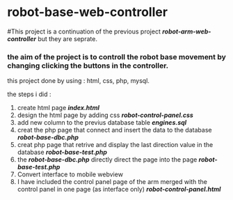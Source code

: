 # robot-base-web-controller
#This project is a continuation of the previous project ***robot-arm-web-controller*** but they are seprate.
### the aim of the project is to controll the robot base movement by changing clicking the buttons in the controller.


this project done by using : html, css, php, mysql.

the steps i did :
1. create html page ***index.html***
2. design the html page by adding css ***robot-control-panel.css***
3. add new column to the previus database table ***engines.sql***
4. creat the php page that connect and insert the data to the database ***robot-base-dbc.php***
5. creat php page that retrive and display the last direction value in the database ***robot-base-test.php***
6. the ***robot-base-dbc.php*** directly direct the page into the page ***robot-base-test.php***
7. Convert interface to mobile webview
8. I have included the control panel page of the arm merged with the control panel in one page (as interface only) ***robot-control-panel.html***
